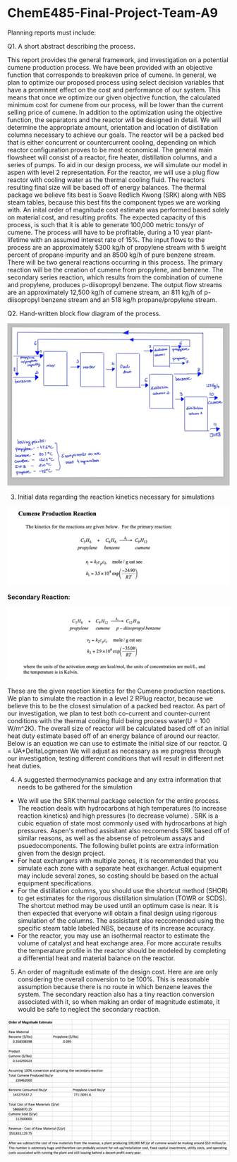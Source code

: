 # ChemE485-Final-Project-Team-A9

Planning reports must include:

Q1. A short abstract describing the process.

This report provides the general framework, and investigation on a potential cumene production process. We have been provided with an objective function that corresponds to breakeven price of cumene. In general, we plan to optimize our proposed process using select decision variables that have a prominent effect on the cost and performance of our system. This means that once we optimize our given objective function, the calculated minimum cost for cumene from our process, will be lower than the current selling price of cumene. In addition to the optimization using the objective function, the separators and the reactor will be designed in detail. We will determine the appropriate amount, orientation and location of distillation columns necessary to achieve our goals. The reactor will be a packed bed that is either concurrent or countercurrent cooling, depending on which reactor configuration proves to be most economical. The general main flowsheet will consist of a reactor, fire heater, distillation columns, and a series of pumps. To aid in our design process, we will simulate our model in aspen with level 2 representation. For the reactor, we will use a plug flow reactor with cooling water as the thermal cooling fluid. The reactors resulting final size will be based off of energy balances. The thermal package we believe fits best is Soave Redlich Kwong (SRK) along with NBS steam tables, because this best fits the component types we are working with. An inital order of magnitude cost estimate was performed based solely on material cost, and resulting profits. The expected capacity of this process, is such that it is able to generate 100,000 metric tons/yr of cumene. The process will have to be profitable, during a 10 year plant-lifetime with an assumed interest rate of 15%. The input flows to the process are an approximately 5300 kg/h of propylene stream with 5 weight percent of propane impurity and an 8500 kg/h of pure benzene stream. There will be two general reactions occurring in this process. The primary reaction will be the creation of cumene from propylene, and benzene. The secondary series reaction, which results from the combination of cumene and propylene, produces p-diisopropyl benzene. The output flow streams are an approximately 12,500 kg/h of cumene stream, an 811 kg/h of p-diisopropyl benzene stream and an 518 kg/h propane/propylene stream.


Q2. Hand-written block flow diagram of the process.

![](/BFD.jpeg)

3. Initial data regarding the reaction kinetics necessary for simulations

![](/CumeneReaction1.png)

**Secondary Reaction:**

![](/CumeneReaction2.png)

These are the given reaction kinetics for the Cumene production reactions. We plan to simulate the reaction in a level 2 RPlug reactor, because we believe this to be the closest simulation of a packed bed reactor. As part of our investigation, we plan to test both co-current and counter-current conditions with the thermal cooling fluid being process water(U = 100 W/m^2K). The overall size of reactor will be calculated based off of an initial heat duty estimate based off of an energy balance of around our reactor. Below is an equation we can use to estimate the initial size of our reactor. 
                            Q = UA*DeltaLogmean
We will adjust as necessary as we progress through our investigation, testing different conditions that will result in different net heat duties.  



4. A suggested thermodynamics package and any extra information that needs to be gathered for the simulation

- We will use the SRK thermal package selection for the entire process. The reaction deals with hydrocarbons at high temperatures (to increase reaction kinetics) and high pressures (to decrease volume) . SRK is a cubic equation of state most commonly used with hydrocarbons at high pressures. Aspen's method assisitant also reccomends SRK based off of similar reasons, as well as the absense of petroleum assays and psuedocomponents. The following bullet points are extra information given from the design project. 
- For heat exchangers with multiple zones, it is recommended that you simulate each zone with a separate heat exchanger. Actual equipment may include several zones, so costing should be based on the actual equipment specifications.
- For the distillation columns, you should use the shortcut method (SHOR) to get estimates for the rigorous distillation simulation (TOWR or SCDS). The shortcut method may be used until an optimum case is near. It is then expected that everyone will obtain a final design using rigorous simulation of the columns. The assisistant also reccomended using the specific steam table labeled NBS, because of its increase accuracy.  
- For the reactor, you may use an isothermal reactor to estimate the volume of catalyst and heat exchange area. For more accurate results the temperature profile in the reactor should be modeled by completing a differential heat and material balance on the reactor.

5. An order of magnitude estimate of the design cost.
Here are are only considering the overall conversion to be 100%. This is reasonable assumption because there is no route in which benzene leaves the system. The secondary reaction also has a tiny reaction conversion associated with it, so when making an order of magnitude estimate, it would be safe to neglect the secondary reaction.

![](/OrderofMagnitudeEstimate.png)
